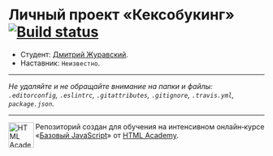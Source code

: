 ﻿# Личный проект «Кексобукинг» [![Build status][travis-image]][travis-url]

* Студент: [Дмитрий Журавский](https://up.htmlacademy.ru/javascript/11/user/110311).
* Наставник: `Неизвестно`.


---

_Не удаляйте и не обращайте внимание на папки и файлы:_<br>
_`.editorconfig`, `.eslintrc`, `.gitattributes`, `.gitignore`, `.travis.yml`, `package.json`._

---

<a href="https://htmlacademy.ru/intensive/javascript"><img align="left" width="50" height="50" title="HTML Academy" src="https://up.htmlacademy.ru/static/img/intensive/javascript/logo-for-github.svg"></a>

Репозиторий создан для обучения на интенсивном онлайн‑курсе «[Базовый JavaScript](https://htmlacademy.ru/intensive/javascript)» от [HTML Academy](https://htmlacademy.ru).

[travis-image]: https://travis-ci.org/htmlacademy-javascript/110311-keksobooking.svg?branch=master
[travis-url]: https://travis-ci.org/htmlacademy-javascript/110311-keksobooking

